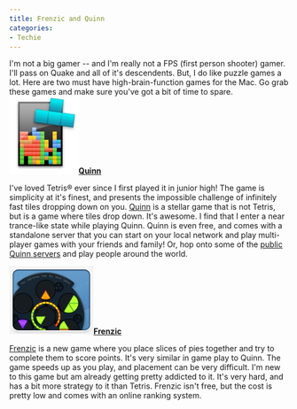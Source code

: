 ```yaml
---
title: Frenzic and Quinn
categories:
- Techie
---
```


I'm not a big gamer -- and I'm really not a FPS (first person shooter) gamer. I'll pass on Quake and all of it's descendents. But, I do like puzzle games a lot. Here are two must have high-brain-function games for the Mac. Go grab these games and make sure you've got a bit of time to spare.
[![quinn072107.jpg](/assets/posts/2007/quinn0721071.jpg)](http://www.simonhaertel.de/quinn)[**Quinn**](http://www.simonhaertel.de/quinn)

I've loved Tetris® ever since I first played it in junior high! The game is simplicity at it's finest, and presents the impossible challenge of infinitely fast tiles dropping down on you. [Quinn](http://www.simonhaertel.de/quinn) is a stellar game that is not Tetris, but is a game where tiles drop down. It's awesome. I find that I enter a near trance-like state while playing Quinn. Quinn is even free, and comes with a standalone server that you can start on your local network and play multi-player games with your friends and family! Or, hop onto some of the [public Quinn servers](http://www.simonhaertel.de/quinn/servers) and play people around the world.

[![thumbnail_lg_gameplay.png](/assets/posts/2007/thumbnail_lg_gameplay1.png)](http://frenzic.com/)[**Frenzic**](http://frenzic.com/)

[Frenzic](http://frenzic.com/) is a new game where you place slices of pies together and try to complete them to score points. It's very similar in game play to Quinn. The game speeds up as you play, and placement can be very difficult. I'm new to this game but am already getting pretty addicted to it. It's very hard, and has a bit more strategy to it than Tetris. Frenzic isn't free, but the cost is pretty low and comes with an online ranking system.
